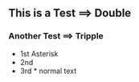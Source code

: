 ## This is a Test ==> Double #
### Another Test ==> Tripple #
* 1st Asterisk
* 2nd 
* 3rd *
normal text
